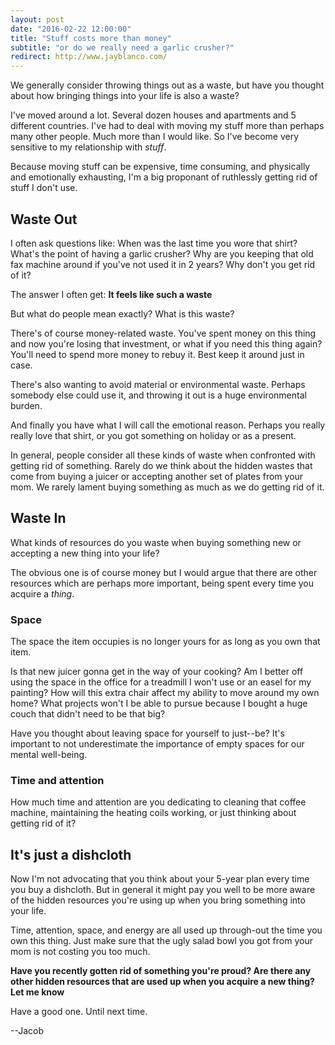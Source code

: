 ```yaml
---
layout: post
date: "2016-02-22 12:00:00"
title: "Stuff costs more than money"
subtitle: "or do we really need a garlic crusher?"
redirect: http://www.jayblanco.com/
---
```


We generally consider throwing things out as a waste, but have you thought about how bringing things into your life is also a waste?

I've moved around a lot. Several dozen houses and apartments and 5 different countries. I've had to deal with moving my stuff more than perhaps many other people. Much more than I would like. So I've become very sensitive to my relationship with *stuff*.

Because moving stuff can be expensive, time consuming, and physically and emotionally exhausting, I'm a big proponant of ruthlessly getting rid of stuff I don't use.

## Waste Out

I often ask questions like: When was the last time you wore that shirt? What's the point of having a garlic crusher? Why are you keeping that old fax machine around if you've not used it in 2 years? Why don't you get rid of it?

The answer I often get: **It feels like such a waste**

But what do people mean exactly? What is this waste?

There's of course money-related waste. You've spent money on this thing and now you're losing that investment, or what if you need this thing again? You'll need to spend more money to rebuy it. Best keep it around just in case.

There's also wanting to avoid material or environmental waste. Perhaps somebody else could use it, and throwing it out is a huge environmental burden.

And finally you have what I will call the emotional reason. Perhaps you really really love that shirt, or you got something on holiday or as a present.

In general, people consider all these kinds of waste when confronted with getting rid of something. Rarely do we think about the hidden wastes that come from buying a juicer or accepting another set of plates from your mom. We rarely lament buying something as much as we do getting rid of it.

## Waste In

What kinds of resources do you waste when buying something new or accepting a new thing into your life?

The obvious one is of course money but I would argue that there are other resources which are perhaps more important, being spent every time you acquire a *thing*.

### Space

The space the item occupies is no longer yours for as long as you own that item.

Is that new juicer gonna get in the way of your cooking? Am I better off using the space in the office for a treadmill I won't use or an easel for my painting? How will this extra chair affect my ability to move around my own home? What projects won't I be able to pursue because I bought a huge couch that didn't need to be that big?

Have you thought about leaving space for yourself to just--be? It's important to not underestimate the importance of empty spaces for our mental well-being.

### Time and attention

How much time and attention are you dedicating to cleaning that coffee machine, maintaining the heating coils working, or just thinking about getting rid of it? 

## It's just a dishcloth

Now I'm not advocating that you think about your 5-year plan every time you buy a dishcloth. But in general it might pay you well to be more aware of the hidden resources you're using up when you bring something into your life.

Time, attention, space, and energy are all used up through-out the time you own this thing. Just make sure that the ugly salad bowl you got from your mom is not costing you too much.

**Have you recently gotten rid of something you're proud? Are there any other hidden resources that are used up when you acquire a new thing? Let me know**

Have a good one. Until next time.

--Jacob